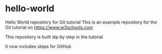 # hello-world
Hello World repository for Git tutorial
This is an example repository for the Git tutorial on https://www.w3schools.com

This repository is built stp by step in the tutorial

It now includes steps for GitHub
